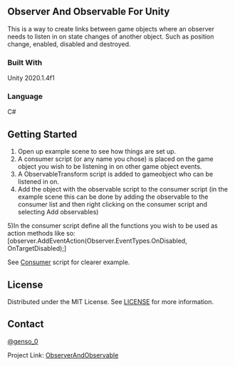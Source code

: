 <!-- ABOUT THE PROJECT -->
## Observer And Observable For Unity
This is a way to create links between game objects where an observer needs to listen in on state changes of another object. 
Such as position change, enabled, disabled and destroyed.

### Built With
Unity 2020.1.4f1 

### Language
C#

<!-- GETTING STARTED -->
## Getting Started
1) Open up example scene to see how things are set up.
2) A consumer script (or any name you chose) is placed on the game object you wish to be listening in on other game object events.
3) A ObservableTransform script is added to gameobject who can be listened in on.
4) Add the object with the observable script to the consumer script 
(in the example scene this can be done by adding the observable to the consumer list and then right clicking on the consumer script and selecting Add observables)

5)In the consumer script define all the functions you wish to be used as action methods like so:
 [observer.AddEventAction(Observer.EventTypes.OnDisabled, OnTargetDisabled);]
 
 See [Consumer]() script for clearer example.
 
 <!-- LICENSE -->
## License

Distributed under the MIT License. See [LICENSE](https://github.com/Genso-0/ObserverAndObservableForUnity/blob/master/LICENSE) for more information.

<!-- CONTACT -->
## Contact

[@genso_0](https://twitter.com/genso_0)

Project Link: [ObserverAndObservable](https://github.com/Genso-0/ObserverAndObservableForUnity)
